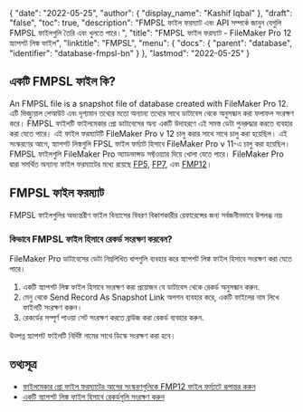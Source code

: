 {
  "date": "2022-05-25",
  "author": {
    "display_name": "Kashif Iqbal"
  },
  "draft": "false",
  "toc": true,
  "description": "FMPSL ফাইল ফরম্যাট এবং API সম্পর্কে জানুন যেগুলি FMPSL ফাইলগুলি তৈরি এবং খুলতে পারে।",
  "title": "FMPSL ফাইল ফরম্যাট - FileMaker Pro 12 স্ন্যাপশট লিঙ্ক ফাইল",
  "linktitle": "FMPSL",
  "menu": {
    "docs": {
      "parent": "database",
      "identifier": "database-fmpsl-bn"
    }
  },
  "lastmod": "2022-05-25"
}

## একটি FMPSL ফাইল কি?

An FMPSL file is a snapshot file of database created with FileMaker Pro 12. এটি ভিজ্যুয়াল লেআউট এবং দৃশ্যমান তথ্যের মতো অন্যান্য তথ্যের সাথে ডাটাবেস থেকে অনুসন্ধান করা ফলাফল সংরক্ষণ করে। FMPSL ফাইলটি ফাইলমেকার প্রো ডাটাবেসের অন্য একটি উদাহরণে এই সমস্ত ডেটা পুনরুদ্ধার করতে ব্যবহার করা যেতে পারে। এই ফাইল ফরম্যাটটি FileMaker Pro v 12 চালু করার সাথে সাথে চালু করা হয়েছিল। এই সংস্করণের আগে, স্ন্যাপশট লিঙ্কগুলি FPSL ফাইল ফর্ম্যাট হিসাবে FileMaker Pro v 11-এ চালু করা হয়েছিল। FMPSL ফাইলগুলি FileMaker Pro অ্যাডভান্সড সফ্টওয়্যার দিয়ে খোলা যেতে পারে। FileMaker Pro দ্বারা সমর্থিত অন্যান্য ফাইল ফরম্যাটের মধ্যে রয়েছে [FP5](/database/fp5/), [FP7](/database/fp7/), এবং [FMP12](/database/fmp12/)।

## FMPSL ফাইল ফরম্যাট

FMPSL ফাইলগুলির অভ্যন্তরীণ ফাইল বিন্যাসের বিবরণ বিকাশকারীর রেফারেন্সের জন্য সর্বজনীনভাবে উপলব্ধ নয়৷

### কিভাবে FMPSL ফাইল হিসাবে রেকর্ড সংরক্ষণ করবেন?

FileMaker Pro ডাটাবেসের ডেটা নিম্নলিখিত ধাপগুলি ব্যবহার করে স্ন্যাপশট লিঙ্ক ফাইল হিসাবে সংরক্ষণ করা যেতে পারে।

 1. একটি স্ন্যাপশট লিঙ্ক ফাইল হিসাবে সংরক্ষণ করা প্রয়োজন যে ডাটাবেস থেকে রেকর্ড অনুসন্ধান করুন.
 1. মেনু থেকে Send Record As Snapshot Link অপশন ব্যবহার করে, একটি ফাইলের নাম লিখে ফাইলটি সংরক্ষণ করুন।
 1. রেকর্ডের সম্পূর্ণ পাওয়া সেট সংরক্ষণ করতে ব্রাউজ করা রেকর্ড ব্যবহার করুন.

উত্পন্ন স্ন্যাপশট ফাইলটি নির্দিষ্ট নামের সাথে ডিস্কে সংরক্ষণ করা হবে।

## তথ্যসূত্র

 * [ফাইলমেকার প্রো ফাইল ফরম্যাটের আগের সংস্করণগুলিকে FMP12 ফাইল ফর্ম্যাটে রূপান্তর করুন](https://fmhelp.filemaker.com/help/16/fmp/en/index.html#page/FMP_Help/converting-files.html)
 * [একটি স্ন্যাপশট লিঙ্ক ফাইল হিসাবে রেকর্ডগুলি সংরক্ষণ করুন](https://fmhelp.filemaker.com/help/12/fmp/en/html/import_export.17.5.html)


